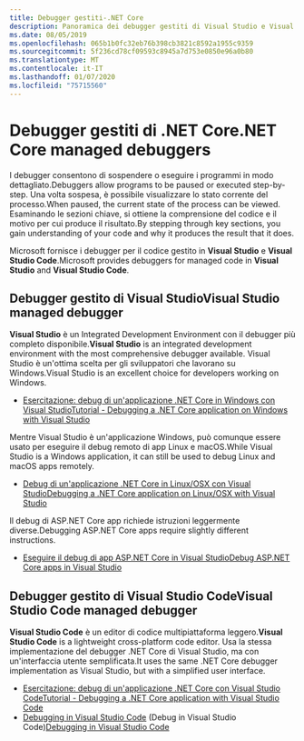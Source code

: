 ```yaml
---
title: Debugger gestiti-.NET Core
description: Panoramica dei debugger gestiti di Visual Studio e Visual Studio Code.
ms.date: 08/05/2019
ms.openlocfilehash: 065b1b0fc32eb76b398cb3821c8592a1955c9359
ms.sourcegitcommit: 5f236cd78cf09593c8945a7d753e0850e96a0b80
ms.translationtype: MT
ms.contentlocale: it-IT
ms.lasthandoff: 01/07/2020
ms.locfileid: "75715560"
---
```

# <a name="net-core-managed-debuggers"></a><span data-ttu-id="2966b-103">Debugger gestiti di .NET Core</span><span class="sxs-lookup"><span data-stu-id="2966b-103">.NET Core managed debuggers</span></span>

<span data-ttu-id="2966b-104">I debugger consentono di sospendere o eseguire i programmi in modo dettagliato.</span><span class="sxs-lookup"><span data-stu-id="2966b-104">Debuggers allow programs to be paused or executed step-by-step.</span></span> <span data-ttu-id="2966b-105">Una volta sospesa, è possibile visualizzare lo stato corrente del processo.</span><span class="sxs-lookup"><span data-stu-id="2966b-105">When paused, the current state of the process can be viewed.</span></span> <span data-ttu-id="2966b-106">Esaminando le sezioni chiave, si ottiene la comprensione del codice e il motivo per cui produce il risultato.</span><span class="sxs-lookup"><span data-stu-id="2966b-106">By stepping through key sections, you gain understanding of your code and why it produces the result that it does.</span></span>

<span data-ttu-id="2966b-107">Microsoft fornisce i debugger per il codice gestito in **Visual Studio** e **Visual Studio Code**.</span><span class="sxs-lookup"><span data-stu-id="2966b-107">Microsoft provides debuggers for managed code in **Visual Studio** and **Visual Studio Code**.</span></span>

## <a name="visual-studio-managed-debugger"></a><span data-ttu-id="2966b-108">Debugger gestito di Visual Studio</span><span class="sxs-lookup"><span data-stu-id="2966b-108">Visual Studio managed debugger</span></span>

<span data-ttu-id="2966b-109">**Visual Studio** è un Integrated Development Environment con il debugger più completo disponibile.</span><span class="sxs-lookup"><span data-stu-id="2966b-109">**Visual Studio** is an integrated development environment with the most comprehensive debugger available.</span></span> <span data-ttu-id="2966b-110">Visual Studio è un'ottima scelta per gli sviluppatori che lavorano su Windows.</span><span class="sxs-lookup"><span data-stu-id="2966b-110">Visual Studio is an excellent choice for developers working on Windows.</span></span>

- [<span data-ttu-id="2966b-111">Esercitazione: debug di un'applicazione .NET Core in Windows con Visual Studio</span><span class="sxs-lookup"><span data-stu-id="2966b-111">Tutorial - Debugging a .NET Core application on Windows with Visual Studio</span></span>](../tutorials/debugging-with-visual-studio.md)

<span data-ttu-id="2966b-112">Mentre Visual Studio è un'applicazione Windows, può comunque essere usato per eseguire il debug remoto di app Linux e macOS.</span><span class="sxs-lookup"><span data-stu-id="2966b-112">While Visual Studio is a Windows application, it can still be used to debug Linux and macOS apps remotely.</span></span>

- [<span data-ttu-id="2966b-113">Debug di un'applicazione .NET Core in Linux/OSX con Visual Studio</span><span class="sxs-lookup"><span data-stu-id="2966b-113">Debugging a .NET Core application on Linux/OSX with Visual Studio</span></span>](https://github.com/Microsoft/MIEngine/wiki/Offroad-Debugging-of-.NET-Core-on-Linux---OSX-from-Visual-Studio)

 <span data-ttu-id="2966b-114">Il debug di ASP.NET Core app richiede istruzioni leggermente diverse.</span><span class="sxs-lookup"><span data-stu-id="2966b-114">Debugging ASP.NET Core apps require slightly different instructions.</span></span>

- [<span data-ttu-id="2966b-115">Eseguire il debug di app ASP.NET Core in Visual Studio</span><span class="sxs-lookup"><span data-stu-id="2966b-115">Debug ASP.NET Core apps in Visual Studio</span></span>](/visualstudio/debugger/how-to-enable-debugging-for-aspnet-applications#debug-aspnet-core-apps)

## <a name="visual-studio-code-managed-debugger"></a><span data-ttu-id="2966b-116">Debugger gestito di Visual Studio Code</span><span class="sxs-lookup"><span data-stu-id="2966b-116">Visual Studio Code managed debugger</span></span>

<span data-ttu-id="2966b-117">**Visual Studio Code** è un editor di codice multipiattaforma leggero.</span><span class="sxs-lookup"><span data-stu-id="2966b-117">**Visual Studio Code** is a lightweight cross-platform code editor.</span></span> <span data-ttu-id="2966b-118">Usa la stessa implementazione del debugger .NET Core di Visual Studio, ma con un'interfaccia utente semplificata.</span><span class="sxs-lookup"><span data-stu-id="2966b-118">It uses the same .NET Core debugger implementation as Visual Studio, but with a simplified user interface.</span></span>

- [<span data-ttu-id="2966b-119">Esercitazione: debug di un'applicazione .NET Core con Visual Studio Code</span><span class="sxs-lookup"><span data-stu-id="2966b-119">Tutorial - Debugging a .NET Core application with Visual Studio Code</span></span>](../tutorials/with-visual-studio-code.md#debug)
- <span data-ttu-id="2966b-120">[Debugging in Visual Studio Code](https://code.visualstudio.com/docs/editor/debugging) (Debug in Visual Studio Code)</span><span class="sxs-lookup"><span data-stu-id="2966b-120">[Debugging in Visual Studio Code](https://code.visualstudio.com/docs/editor/debugging)</span></span>
